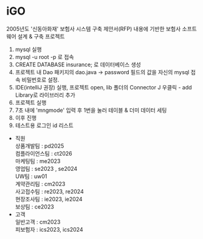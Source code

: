 # iGO
2005년도 '신동아화재' 보험사 시스템 구축 제안서(RFP) 내용에 기반한 보험사 소프트웨어 설계 &amp; 구축 프로젝트

1. mysql 실행
2. mysql -u root -p 로 접속
3. CREATE DATABASE insurance; 로 데이터베이스 생성
4. 프로젝트 내 Dao 패키지의 dao.java -> password 필드의 값을 자신의 mysql 접속 비밀번호로 설정.
5. IDE(intelliJ 권장) 실행, 프로젝트 open, lib 폴더의 Connector J 우클릭 - add Library로 라이브러리 추가
6. 프로젝트 실행
7. 7초 내에 'mngmode' 입력 후 1번을 눌러 테이블 & 더미 데이터 세팅
8. 이후 진행
9. 테스트용 로그인 id 리스트
  - 직원 <br>
  상품개발팀 : pd2025 <br>
  컴플라이언스팀 : ct2026 <br>
  마케팅팀 : me2023 <br>
  영업팀 : se2023 , se2024 <br>
  UW팀 : uw01 <br>
  계약관리팀 : cm2023 <br>
  사고접수팀 : re2023, re2024 <br>
  현장조사팀 : ie2023, ie2024 <br>
  보상팀 : ce2023 <br>
  - 고객 <br>
  일반고객 : cm2023 <br>
  피보험자 : ics2023, ics2024 <br>
